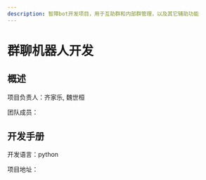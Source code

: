 ```yaml
---
description: 智障bot开发项目，用于互助群和内部群管理，以及其它辅助功能
---
```


# 群聊机器人开发

## 概述

项目负责人：齐家乐, 魏世桓

团队成员：

## 开发手册

开发语言：python

项目地址：

